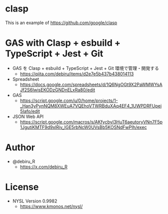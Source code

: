 # clasp

This is an example of https://github.com/google/clasp

# GAS with Clasp + esbuild + TypeScript + Jest + Git

- GAS を Clasp + esbuild + TypeScript + Jest + Git 環境で管理・開発する
    - https://qiita.com/debiru/items/d2e7e5b437b438014113
- Spreadsheet
    - https://docs.google.com/spreadsheets/d/1Q6NgOGt9X2PaWMWYsAJf2S6IwisEKODzGNDnELxRa80/edit
- GAS
    - https://script.google.com/u/0/home/projects/1-_Han3yPynNQM8XWEuA7VQEhoVTWRBduXAq4EF4_1UWPDRFUpei5Iafo/edit
- JSON Web API
    - https://script.google.com/macros/s/AKfycbyI3HuT6aeutoryVNn7F5p1JgutiKMTF9d9xlRiv_IGE5rbNcW0UVsBb5KOSNdFwPIh/exec

# Author

- @debiru_R
    - https://x.com/debiru_R

# License

- NYSL Version 0.9982
    - https://www.kmonos.net/nysl/
